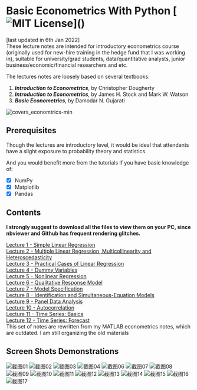 # Basic Econometrics With Python [![MIT License](https://img.shields.io/apm/l/atomic-design-ui.svg?)]()
[last updated in 6th Jan 2022]<br>
These lecture notes are intended for introductory econometrics course (originally used for new-hire training in the hedge fund that I was working in), suitable for university/grad students, data/quantitative analysts, junior business/economic/financial researchers and etc. 

The lectures notes are loosely based on several textbooks:<br>

1. <b><i>Introduction to Econometrics</i></b>,  by Christopher Dougherty<br>
2. <b><i>Introduction to Econometrics</i></b>,  by James H. Stock and Mark W. Watson<br>
3. <b><i>Basic Econometrics</i></b>,  by Damodar N. Gujarati

![covers_economtrics-min](https://user-images.githubusercontent.com/59842360/126119680-edc6006d-2458-4ae6-8be1-5d587d37ecb5.jpg)

## Prerequisites
Though the lectures are introductory level, it would be ideal that attendants have a slight exposure to probability theory and statistics.

And you would benefit more from the tutorials if you have basic knowledge of: 
- [x] NumPy
- [x] Matplotlib
- [x] Pandas

## Contents
<b>I strongly suggest to download all the files to view them on your PC, since nbviewer and Github has frequent rendering glitches.</b><br>

[Lecture 1 - Simple Linear Regression](https://nbviewer.jupyter.org/github/MacroAnalyst/Basic_Econometrics_With_Python/blob/main/1.%20Simple%20Linear%20Regression.ipynb)<br>
[Lecture 2 - Multiple Linear Regression, Multicollinearity and Heteroscedasticity](https://nbviewer.org/github/MacroAnalyst/Basic_Econometrics_With_Python/blob/main/2.%20Multiple%20Linear%20Regression%2C%20Multicollinearity%20and%20Heteroscedasticity.ipynb)<br>
[Lecture 3 - Practical Cases of Linear Regression](https://nbviewer.org/github/MacroAnalyst/Basic_Econometrics_With_Python/blob/main/3.%20Practical%20Cases%20of%20Linear%20Regression%20.ipynb)<br>
[Lecture 4 - Dummy Variables](https://nbviewer.org/github/MacroAnalyst/Basic_Econometrics_With_Python/blob/main/4.%20Dummy%20Variable.ipynb)<br>
[Lecture 5 - Nonlinear Regression](https://nbviewer.org/github/MacroAnalyst/Basic_Econometrics_With_Python/blob/main/5.%20Nonlinear%20Regression.ipynb)<br>
[Lecture 6 - Qualitative Response Model](https://github.com/MacroAnalyst/Basic_Econometrics_With_Python/blob/main/6.%20Qualitative%20Response%20Model%20.ipynb)<br>
[Lecture 7 - Model Specification](https://nbviewer.org/github/MacroAnalyst/Basic_Econometrics_With_Python/blob/main/7.%20Model%20Specification.ipynb)<br>
[Lecture 8 - Identification and Simultaneous-Equation Models](https://nbviewer.org/github/MacroAnalyst/Basic_Econometrics_With_Python/blob/main/7.%20Model%20Specification.ipynb)<br>
[Lecture 9 - Panel Data Analysis](https://nbviewer.org/github/MacroAnalyst/Basic_Econometrics_With_Python/blob/main/9.%20Panel%20Data%20Analysis.ipynb)<br>
[Lecture 10 - Autocorrelation](https://nbviewer.org/github/MacroAnalyst/Basic_Econometrics_With_Python/blob/main/10.%20Autocorrelation.ipynb)<br>
[Lecture 11 - Time Series: Basics](https://nbviewer.org/github/MacroAnalyst/Basic_Econometrics_With_Python/blob/main/11.%20Time%20Series%20-%20Basics.ipynb)<br>
[Lecture 12 - Time Series: Forecast](https://nbviewer.org/github/MacroAnalyst/Basic_Econometrics_With_Python/blob/main/12.%20Time%20Series%20-%20Forcasting.ipynb)
<br>
This set of notes are rewritten from my MATLAB econometrics notes, which are outdated. I am still organizing the old materials 

## Screen Shots Demonstrations
![截图01](https://user-images.githubusercontent.com/59842360/144827958-bcd71d00-ac22-423f-84a6-4d2af87c676b.jpg)
![截图02](https://user-images.githubusercontent.com/59842360/144827956-016047c1-0a08-4baa-9118-53395eff6bad.jpg)
![截图03](https://user-images.githubusercontent.com/59842360/144827959-260979c8-1c36-4cf1-a7e7-ba9716de4578.jpg)
![截图04](https://user-images.githubusercontent.com/59842360/144828132-1307ef49-aab4-471f-897e-a4229ddc6045.jpg)
![截图06](https://user-images.githubusercontent.com/59842360/144827965-aec7f52f-8c65-49e8-9d7e-292218c3d989.jpg)
![截图07](https://user-images.githubusercontent.com/59842360/144827943-e09bcb3d-d53e-470f-aa46-82952c91b1a2.jpg)
![截图08](https://user-images.githubusercontent.com/59842360/144827948-8c2c3842-564e-4d87-bbea-bf09852fe294.jpg)
![截图09](https://user-images.githubusercontent.com/59842360/144827954-09b97a8f-3ebc-4658-b9c5-d9cd0115be4a.jpg)
![截图10](https://user-images.githubusercontent.com/59842360/144827961-ff799a3c-7156-4e96-bcb3-2b6411e34508.jpg)
![截图11](https://user-images.githubusercontent.com/59842360/144827963-a36b6f94-8a05-4445-a3bd-f8273859f585.jpg)
![截图12](https://user-images.githubusercontent.com/59842360/144827971-f96dcc20-0ed4-467b-ae93-5747b62541f4.jpg)
![截图13](https://user-images.githubusercontent.com/59842360/144827972-6ef99513-1305-4007-a990-3165f1949d42.jpg)
![截图14](https://user-images.githubusercontent.com/59842360/144827975-de11727a-3297-423f-9954-cd000f1a4862.jpg)
![截图15](https://user-images.githubusercontent.com/59842360/144827977-18cef5d4-8175-4fb3-8b03-ecb454365169.jpg)
![截图16](https://user-images.githubusercontent.com/59842360/144827980-6135c943-2f07-4a52-b2a8-fb2f5cb2d32a.jpg)
![截图17](https://user-images.githubusercontent.com/59842360/144827978-24da8d60-8cae-4163-b3a0-84119b8ef9c6.jpg)
